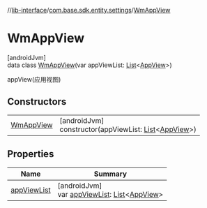//[lib-interface](../../../index.md)/[com.base.sdk.entity.settings](../index.md)/[WmAppView](index.md)

# WmAppView

[androidJvm]\
data class [WmAppView](index.md)(var appViewList: [List](https://kotlinlang.org/api/latest/jvm/stdlib/kotlin.collections/-list/index.html)&lt;[AppView](../-app-view/index.md)&gt;)

appView(应用视图)

## Constructors

| | |
|---|---|
| [WmAppView](-wm-app-view.md) | [androidJvm]<br>constructor(appViewList: [List](https://kotlinlang.org/api/latest/jvm/stdlib/kotlin.collections/-list/index.html)&lt;[AppView](../-app-view/index.md)&gt;) |

## Properties

| Name | Summary |
|---|---|
| [appViewList](app-view-list.md) | [androidJvm]<br>var [appViewList](app-view-list.md): [List](https://kotlinlang.org/api/latest/jvm/stdlib/kotlin.collections/-list/index.html)&lt;[AppView](../-app-view/index.md)&gt; |
